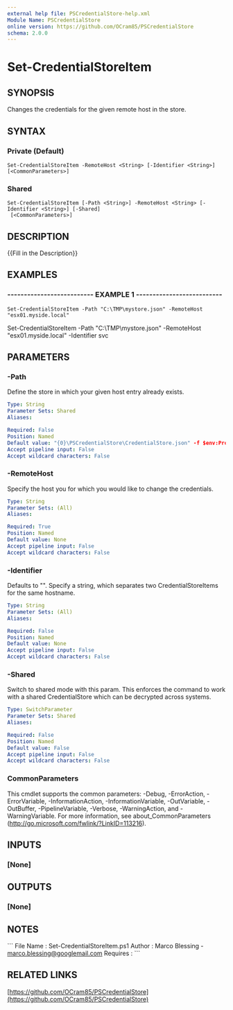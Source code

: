 ```yaml
---
external help file: PSCredentialStore-help.xml
Module Name: PSCredentialStore
online version: https://github.com/OCram85/PSCredentialStore
schema: 2.0.0
---
```


# Set-CredentialStoreItem

## SYNOPSIS
Changes the credentials for the given remote host in the store.

## SYNTAX

### Private (Default)
```
Set-CredentialStoreItem -RemoteHost <String> [-Identifier <String>] [<CommonParameters>]
```

### Shared
```
Set-CredentialStoreItem [-Path <String>] -RemoteHost <String> [-Identifier <String>] [-Shared]
 [<CommonParameters>]
```

## DESCRIPTION
{{Fill in the Description}}

## EXAMPLES

### -------------------------- EXAMPLE 1 --------------------------
```
Set-CredentialStoreItem -Path "C:\TMP\mystore.json" -RemoteHost "esx01.myside.local"
```

Set-CredentialStoreItem -Path "C:\TMP\mystore.json" -RemoteHost "esx01.myside.local" -Identifier svc

## PARAMETERS

### -Path
Define the store in which your given host entry already exists.

```yaml
Type: String
Parameter Sets: Shared
Aliases: 

Required: False
Position: Named
Default value: "{0}\PSCredentialStore\CredentialStore.json" -f $env:ProgramData
Accept pipeline input: False
Accept wildcard characters: False
```

### -RemoteHost
Specify the host you for which you would like to change the credentials.

```yaml
Type: String
Parameter Sets: (All)
Aliases: 

Required: True
Position: Named
Default value: None
Accept pipeline input: False
Accept wildcard characters: False
```

### -Identifier
Defaults to "".
Specify a string, which separates two CredentialStoreItems for the
same hostname.

```yaml
Type: String
Parameter Sets: (All)
Aliases: 

Required: False
Position: Named
Default value: None
Accept pipeline input: False
Accept wildcard characters: False
```

### -Shared
Switch to shared mode with this param.
This enforces the command to work with a shared CredentialStore which
can be decrypted across systems.

```yaml
Type: SwitchParameter
Parameter Sets: Shared
Aliases: 

Required: False
Position: Named
Default value: False
Accept pipeline input: False
Accept wildcard characters: False
```

### CommonParameters
This cmdlet supports the common parameters: -Debug, -ErrorAction, -ErrorVariable, -InformationAction, -InformationVariable, -OutVariable, -OutBuffer, -PipelineVariable, -Verbose, -WarningAction, and -WarningVariable. For more information, see about_CommonParameters (http://go.microsoft.com/fwlink/?LinkID=113216).

## INPUTS

### [None]

## OUTPUTS

### [None]

## NOTES
\`\`\`
File Name   : Set-CredentialStoreItem.ps1
Author      : Marco Blessing - marco.blessing@googlemail.com
Requires    :
\`\`\`

## RELATED LINKS

[https://github.com/OCram85/PSCredentialStore](https://github.com/OCram85/PSCredentialStore)

